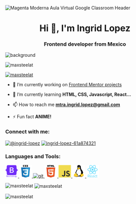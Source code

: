 ![Magenta Moderna Aula Virtual Google Classroom Header](https://github.com/user-attachments/assets/ea4dbf90-424d-48c4-9111-e8237990d00b)


<h1 align="center">Hi 👋, I'm Ingrid Lopez</h1>
<h3 align="center">Frontend developer from Mexico</h3>

![background](https://github.com/user-attachments/assets/61f967f5-7c09-400e-a710-b6f3a0e6e815)


<p align="left"> <img src="https://komarev.com/ghpvc/?username=maxsteelat&label=Profile%20views&color=0e75b6&style=flat" alt="maxsteelat" /> </p>

<p align="left"> <a href="https://github.com/ryo-ma/github-profile-trophy"><img src="https://github-profile-trophy.vercel.app/?username=maxsteelat" alt="maxsteelat" /></a> </p>

- 🔭 I’m currently working on [Frontend Mentor projects](https://www.frontendmentor.io/profile/MaxSteelAT)

- 🌱 I’m currently learning **HTML, CSS, Javascript, React...**

- 📫 How to reach me **mtra.ingrid.lopez@gmail.com**

- ⚡ Fun fact **ANIME!**

<h3 align="left">Connect with me:</h3>
<p align="left">
<a href="https://codepen.io/ingrid-lopez" target="blank"><img align="center" src="https://raw.githubusercontent.com/rahuldkjain/github-profile-readme-generator/master/src/images/icons/Social/codepen.svg" alt="@ingrid-lopez" height="30" width="40" /></a>
<a href="https://linkedin.com/in/ingrid-lopez-61a874321" target="blank"><img align="center" src="https://raw.githubusercontent.com/rahuldkjain/github-profile-readme-generator/master/src/images/icons/Social/linked-in-alt.svg" alt="ingrid-lopez-61a874321" height="30" width="40" /></a>
</p>

<h3 align="left">Languages and Tools:</h3>
<p align="left"> <a href="https://getbootstrap.com" target="_blank" rel="noreferrer"> <img src="https://raw.githubusercontent.com/devicons/devicon/master/icons/bootstrap/bootstrap-plain-wordmark.svg" alt="bootstrap" width="40" height="40"/> </a> <a href="https://www.w3schools.com/css/" target="_blank" rel="noreferrer"> <img src="https://raw.githubusercontent.com/devicons/devicon/master/icons/css3/css3-original-wordmark.svg" alt="css3" width="40" height="40"/> </a> <a href="https://git-scm.com/" target="_blank" rel="noreferrer"> <img src="https://www.vectorlogo.zone/logos/git-scm/git-scm-icon.svg" alt="git" width="40" height="40"/> </a> <a href="https://www.w3.org/html/" target="_blank" rel="noreferrer"> <img src="https://raw.githubusercontent.com/devicons/devicon/master/icons/html5/html5-original-wordmark.svg" alt="html5" width="40" height="40"/> </a> <a href="https://developer.mozilla.org/en-US/docs/Web/JavaScript" target="_blank" rel="noreferrer"> <img src="https://raw.githubusercontent.com/devicons/devicon/master/icons/javascript/javascript-original.svg" alt="javascript" width="40" height="40"/> </a> <a href="https://www.linux.org/" target="_blank" rel="noreferrer"> <img src="https://raw.githubusercontent.com/devicons/devicon/master/icons/linux/linux-original.svg" alt="linux" width="40" height="40"/> </a> <a href="https://reactjs.org/" target="_blank" rel="noreferrer"> <img src="https://raw.githubusercontent.com/devicons/devicon/master/icons/react/react-original-wordmark.svg" alt="react" width="40" height="40"/> </a> </p>

<p><img align="left" src="https://github-readme-stats.vercel.app/api/top-langs?username=maxsteelat&show_icons=true&locale=en&layout=compact" alt="maxsteelat" /></p>

<p>&nbsp;<img align="center" src="https://github-readme-stats.vercel.app/api?username=maxsteelat&show_icons=true&locale=en" alt="maxsteelat" /></p>

<p><img align="center" src="https://github-readme-streak-stats.herokuapp.com/?user=maxsteelat&" alt="maxsteelat" /></p>
